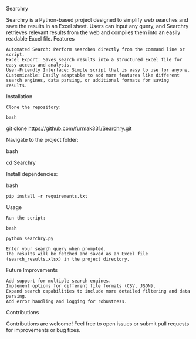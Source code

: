Searchry

Searchry is a Python-based project designed to simplify web searches and save the results in an Excel sheet. Users can input any query, and Searchry retrieves relevant results from the web and compiles them into an easily readable Excel file.
Features

    Automated Search: Perform searches directly from the command line or script.
    Excel Export: Saves search results into a structured Excel file for easy access and analysis.
    User-Friendly Interface: Simple script that is easy to use for anyone.
    Customizable: Easily adaptable to add more features like different search engines, data parsing, or additional formats for saving results.

Installation

    Clone the repository:

    bash

git clone https://github.com/furmak331/Searchry.git

Navigate to the project folder:

bash

cd Searchry

Install dependencies:

bash

    pip install -r requirements.txt

Usage

    Run the script:

    bash

    python searchry.py

    Enter your search query when prompted.
    The results will be fetched and saved as an Excel file (search_results.xlsx) in the project directory.

Future Improvements

    Add support for multiple search engines.
    Implement options for different file formats (CSV, JSON).
    Expand search capabilities to include more detailed filtering and data parsing.
    Add error handling and logging for robustness.

Contributions

Contributions are welcome! Feel free to open issues or submit pull requests for improvements or bug fixes.
